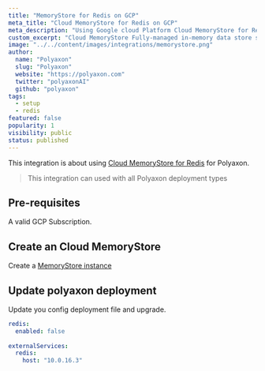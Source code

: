 ```yaml
---
title: "MemoryStore for Redis on GCP"
meta_title: "Cloud MemoryStore for Redis on GCP"
meta_description: "Using Google cloud Platform Cloud MemoryStore for Redis for a high available redis to use with Polyaxon."
custom_excerpt: "Cloud MemoryStore Fully-managed in-memory data store service for Redis"
image: "../../content/images/integrations/memorystore.png"
author:
  name: "Polyaxon"
  slug: "Polyaxon"
  website: "https://polyaxon.com"
  twitter: "polyaxonAI"
  github: "polyaxon"
tags:
  - setup
  - redis
featured: false
popularity: 1
visibility: public
status: published
---
```


This integration is about using [Cloud MemoryStore for Redis](https://cloud.google.com/memorystore/docs/redis/) for Polyaxon.

> This integration can used with all Polyaxon deployment types


## Pre-requisites

A valid GCP Subscription.


## Create an Cloud MemoryStore

Create a [MemoryStore instance](https://console.cloud.google.com/memorystore)


## Update polyaxon deployment

Update you config deployment file and upgrade. 

```yaml
redis:
  enabled: false
  
externalServices:
  redis:
    host: "10.0.16.3"
``` 

